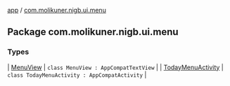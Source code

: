 [app](../index.md) / [com.molikuner.nigb.ui.menu](./index.md)

## Package com.molikuner.nigb.ui.menu

### Types

| [MenuView](-menu-view/index.md) | `class MenuView : AppCompatTextView` |
| [TodayMenuActivity](-today-menu-activity/index.md) | `class TodayMenuActivity : AppCompatActivity` |

